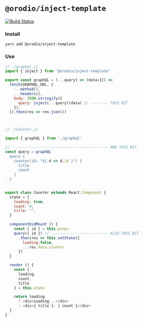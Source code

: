 # `@orodio/inject-template`

[![Build Status](https://travis-ci.org/orodio/gate.svg?branch=master)](https://travis-ci.org/orodio/inject-template)

### Install

```
yarn add @orodio/inject-template
```

### Use

```javascript
// ./graphql.js
import { inject } from '@orodio/inject-template'

export const graphQL = (...query) => (data={}) =>
  fetch(GRAPHQL_URL, {
    ...method(),
    ...headers(),
    body: JSON.stringify({
      query: inject(...query)(data) // -------- THIS BIT
    }),
  }).then(res => res.json())



// ./Counter.js

import { graphQL } from './graphql'

// -------------------------------------------- AND THIS BIT
const query = graphQL`
  query {
    counter(id: "${ d => d.id }") {
      title
      count
    }
  }
`

export class Counter extends React.Component {
  state = {
    loading: true,
    count: 0,
    title: "",
  }

  componentDidMount () {
    const { id } = this.props
    query({ id }) // -------------------------- ALSO THIS BIT
      .then(res => this.setState({
        loading:false,
        ...res.data.counter
      })
  }

  render () {
    const {
      loading,
      count,
      title
    } = this.state

    return loading
      ? <div>Loading...</div>
      : <div>{ title }: { count }</div>
  }
}
```
